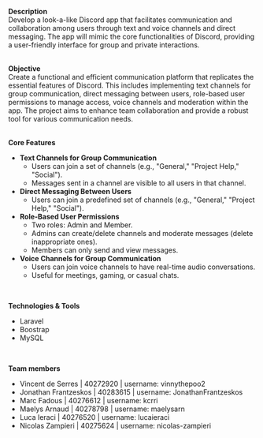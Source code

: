 <b>Description</b><br>
Develop a look-a-like Discord app that facilitates communication and collaboration among users through text and voice channels and direct messaging. The app will mimic the core functionalities of Discord, providing a user-friendly interface for group and private interactions.<br><br>

<b>Objective</b><br>
Create a functional and efficient communication platform that replicates the essential features of Discord. This includes implementing text channels for group communication, direct messaging between users, role-based user permissions to manage access, voice channels and moderation within the app. The project aims to enhance team collaboration and provide a robust tool for various communication needs.<br><br>

<b>Core Features</b><br>
<ul>
    <li><b>Text Channels for Group Communication</b>
        <ul>
            <li>Users can join a set of channels (e.g., "General," "Project Help," "Social").</li>
            <li>Messages sent in a channel are visible to all users in that channel.</li>
        </ul>
    </li>
    <li><b>Direct Messaging Between Users</b>
        <ul>
            <li>Users can join a predefined set of channels (e.g., "General," "Project Help," "Social").</li>
        </ul>
    </li>
    <li><b>Role-Based User Permissions</b>
        <ul>
            <li>Two roles: Admin and Member.</li>
            <li>Admins can create/delete channels and moderate messages (delete inappropriate ones).</li>
            <li>Members can only send and view messages.</li>
        </ul>
    </li>
    <li><b>Voice Channels for Group Communication</b>
        <ul>
            <li>Users can join voice channels to have real-time audio conversations.</li>
            <li>Useful for meetings, gaming, or casual chats.</li>
        </ul>
    </li>
</ul><br>

<b>Technologies & Tools</b><br>
<ul>
    <li>Laravel</li>
  <li>Boostrap</li>
  <li>MySQL</li>
</ul><br>

<b>Team members</b><br>
<ul>
    <li>Vincent de Serres | 40272920 | username: vinnythepoo2</li>
    <li>Jonathan Frantzeskos | 40283615 | username: JonathanFrantzeskos</li>
    <li>Marc Fadous | 40276612 | username: kcrri</li>
    <li>Maelys Arnaud | 40278798 | username: maelysarn</li>
    <li>Luca Ieraci | 40276520 | username: lucaieraci</li>
    <li>Nicolas Zampieri | 40275624 | username: nicolas-zampieri</li>
</ul>
